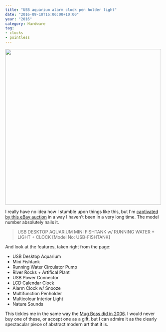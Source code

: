 ```yaml
---
title: "USB aquarium alarm clock pen holder light"
date: "2016-09-10T16:06:00+10:00"
year: "2016"
category: Hardware
tag:
- clocks
- pointless
---
```

<p><img src="https://rubenerd.com/files/2016/usb-fishtank-alarm.jpg" alt="" srcset="https://rubenerd.com/files/2016/usb-fishtank-alarm.jpg 1x, https://rubenerd.com/files/2016/usb-fishtank-alarm@2x.jpg 2x" style="width:500px; height:px" /></p>

I really have no idea how I stumble upon things like this, but I'm [captivated by this eBay auction] in a way I haven't been in a very long time. The model number absolutely nails it.

> USB DESKTOP AQUARIUM MINI FISHTANK
> w/ RUNNING WATER + LIGHT + CLOCK
> [Model No: USB-FISHTANK] 

And look at the features, taken right from the page:

* USB Desktop Aquarium
* Mini Fishtank
* Running Water Circulator Pump
* River Rocks + Artifical Plant
* USB Power Connector
* LCD Calendar Clock
* Alarm Clock w/ Snooze
* Multifunction Penholder
* Multicolour Interior Light
* Nature Sounds

This tickles me in the same way the [Mug Boss did in 2006]. I would never buy one of these, or accept one as a gift, but I can admire it as the clearly spectacular piece of abstract modern art that it is.

[captivated by this eBay auction]: http://www.ebay.com.au/itm/USB-DESKTOP-AQUARIUM-MINI-FISH-TANK-WATER-PUMP-LIGHT-CALENDAR-ALARM-CLOCK-BLACK-/111987513684
[Mug Boss did in 2006]: https://rubenerd.com/the-mug-boss-from-think-geek/

